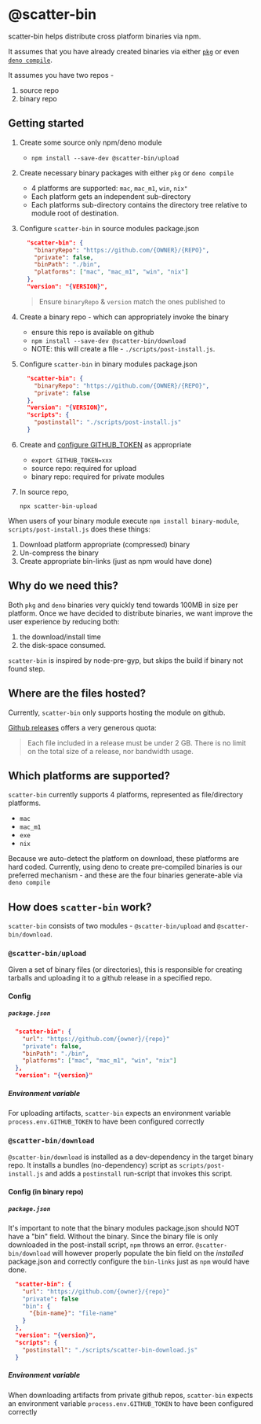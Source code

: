 # @scatter-bin

scatter-bin helps distribute cross platform binaries via npm.

It assumes that you have already created binaries via either [`pkg`](https://www.npmjs.com/package/pkg) or even [`deno compile`](https://deno.land/manual/tools/compiler).

It assumes you have two repos -

1. source repo
2. binary repo

## Getting started

1. Create some source only npm/deno module

   - `npm install --save-dev @scatter-bin/upload`

2. Create necessary binary packages with either `pkg` or `deno compile`

   - 4 platforms are supported: `mac`, `mac_m1`, `win`, `nix"`
   - Each platform gets an independent sub-directory
   - Each platforms sub-directory contains the directory tree
     relative to module root of destination.

3. Configure `scatter-bin` in source modules package.json

   ```json
     "scatter-bin": {
       "binaryRepo": "https://github.com/{OWNER}/{REPO}",
       "private": false,
       "binPath": "./bin",
       "platforms": ["mac", "mac_m1", "win", "nix"]
     },
     "version": "{VERSION}",
   ```
   > Ensure `binaryRepo` & `version` match the ones published to 
4. Create a binary repo - which can appropriately invoke the binary

   - ensure this repo is available on github
   - `npm install --save-dev @scatter-bin/download`
   - NOTE: this will create a file - `./scripts/post-install.js`.

5. Configure `scatter-bin` in binary modules package.json

   ```json
     "scatter-bin": {
       "binaryRepo": "https://github.com/{OWNER}/{REPO}",
       "private": false
     },
     "version": "{VERSION}",
     "scripts": {
       "postinstall": "./scripts/post-install.js"
     }
   ```

6. Create and [configure GITHUB_TOKEN](https://github.com/settings/tokens) as appropriate

   - `export GITHUB_TOKEN=xxx`
   - source repo: required for upload
   - binary repo: required for private modules

7. In source repo,

   ```
   npx scatter-bin-upload
   ```

When users of your binary module execute `npm install binary-module`,
`scripts/post-install.js` does these things:

1. Download platform appropriate (compressed) binary
2. Un-compress the binary
3. Create appropriate bin-links (just as npm would have done)

## Why do we need this?

Both `pkg` and `deno` binaries very quickly tend towards 100MB in size per platform.
Once we have decided to distribute binaries, we want improve the user experience by
reducing both:

1. the download/install time
2. the disk-space consumed.

`scatter-bin` is inspired by node-pre-gyp, but skips the build if binary not found step.

## Where are the files hosted?

Currently, `scatter-bin` only supports hosting the module on github.

[Github releases](https://docs.github.com/en/repositories/releasing-projects-on-github/about-releases#storage-and-bandwidth-quotas) offers a very generous quota:

> Each file included in a release must be under 2 GB. There is no limit on the total size of a release, nor bandwidth usage.

## Which platforms are supported?

`scatter-bin` currently supports 4 platforms, represented as file/directory platforms.

- `mac`
- `mac_m1`
- `exe`
- `nix`

Because we auto-detect the platform on download, these platforms are hard coded.
Currently, using deno to create pre-compiled binaries is our preferred mechanism - and
these are the four binaries generate-able via `deno compile`

## How does `scatter-bin` work?

`scatter-bin` consists of two modules - `@scatter-bin/upload` and `@scatter-bin/download`.

### `@scatter-bin/upload`

Given a set of binary files (or directories), this is responsible for creating
tarballs and uploading it to a github release in a specified repo.

#### Config

##### `package.json`

```json
  "scatter-bin": {
    "url": "https://github.com/{owner}/{repo}"
    "private": false,
    "binPath": "./bin",
    "platforms": ["mac", "mac_m1", "win", "nix"]
  },
  "version": "{version}"
```

##### Environment variable

For uploading artifacts, `scatter-bin` expects an environment variable `process.env.GITHUB_TOKEN`
to have been configured correctly

### `@scatter-bin/download`

`@scatter-bin/download` is installed as a dev-dependency in the target binary repo.
It installs a bundles (no-dependency) script as `scripts/post-install.js` and
adds a `postinstall` run-script that invokes this script.

#### Config (in binary repo)

##### `package.json`

It's important to note that the binary modules package.json should NOT have
a "bin" field. Without the binary. Since the binary file is only downloaded
in the post-install script, `npm` throws an error. `@scatter-bin/download`
will however properly populate the bin field on the _installed_ package.json
and correctly configure the `bin-links` just as `npm` would have done.

```json
  "scatter-bin": {
    "url": "https://github.com/{owner}/{repo}"
    "private": false
    "bin": {
      "{bin-name}": "file-name"
    }
  },
  "version": "{version}",
  "scripts": {
    "postinstall": "./scripts/scatter-bin-download.js"
  }
```

##### Environment variable

When downloading artifacts from private github repos, `scatter-bin` expects an environment
variable `process.env.GITHUB_TOKEN` to have been configured correctly
